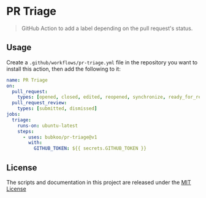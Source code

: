 # PR Triage

> GitHub Action to add a label depending on the pull request's status.

## Usage

Create a `.github/workflows/pr-triage.yml` file in the repository you want to install this action, then add the following to it:

```yml
name: PR Triage
on:
  pull_request:
    types: [opened, closed, edited, reopened, synchronize, ready_for_review]
  pull_request_review:
    types: [submitted, dismissed]
jobs:
  triage:
    runs-on: ubuntu-latest
    steps:
      - uses: bubkoo/pr-triage@v1
        with:
          GITHUB_TOKEN: ${{ secrets.GITHUB_TOKEN }}
```

## License

The scripts and documentation in this project are released under the [MIT License](LICENSE)
